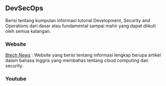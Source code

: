 ## DevSecOps

Berisi tentang kumpulan informasi tutorial Development, Security and Operations dari dasar atau fundamental sampai mahir yang dapat diikuti oleh semua kalangan.


### Website

[Btech News](https://btech.id/news/) : Website yang berisi tentang informasi lengkap berupa artikel dalam bahasa Inggris yang membahas tentang cloud computing dan security.



### Youtube


